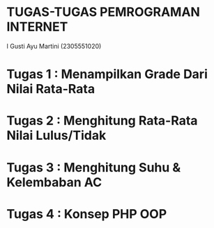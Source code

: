 TUGAS-TUGAS PEMROGRAMAN INTERNET
================================

 
I Gusti Ayu Martini	(2305551020)


Tugas 1 : Menampilkan Grade Dari Nilai Rata-Rata
================================================
Tugas 2 : Menghitung Rata-Rata Nilai Lulus/Tidak
================================================
Tugas 3 : Menghitung Suhu & Kelembaban AC
================================================
Tugas 4 : Konsep PHP OOP
================================================



